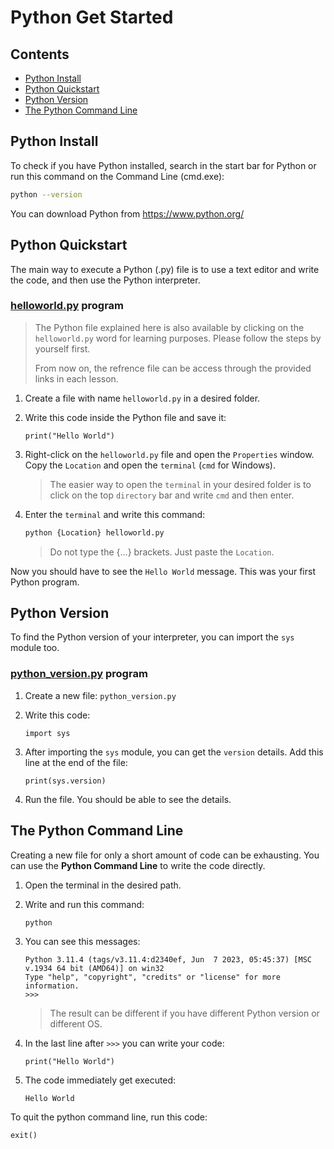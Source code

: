 # Python Get Started

## Contents

- [Python Install](#python-install)
- [Python Quickstart](#python-quickstart)
- [Python Version](#python-version)
- [The Python Command Line](#the-python-command-line)

## Python Install

To check if you have Python installed, search in the start bar for Python or run this command on the Command Line (cmd.exe):

``` Bash
python --version
```

You can download Python from <https://www.python.org/>

## Python Quickstart

The main way to execute a Python (.py) file is to use a text editor and write the code, and then use the Python interpreter.

### [helloworld.py](Programs/helloworld.py) program

> The Python file explained here is also available by clicking on the `helloworld.py` word for learning purposes. Please follow the steps by yourself first.
>
> From now on, the refrence file can be access through the provided links in each lesson.

1. Create a file with name `helloworld.py` in a desired folder.

2. Write this code inside the Python file and save it:

    ``` Py
    print("Hello World")
    ```

3. Right-click on the `helloworld.py` file and open the `Properties` window. Copy the `Location` and open the `terminal` (`cmd` for Windows).

    > The easier way to open the `terminal` in your desired folder is to click on the top `directory` bar and write `cmd` and then enter.

4. Enter the `terminal` and write this command:

    ``` Bash
    python {Location} helloworld.py
    ```

    > Do not type the {...} brackets. Just paste the `Location`.

Now you should have to see the `Hello World` message. This was your first Python program.

## Python Version

To find the Python version of your interpreter, you can import the `sys` module too.

### [python_version.py](Programs/python_version.py) program

1. Create a new file: `python_version.py`

2. Write this code:

    ``` Py
    import sys
    ```

3. After importing the `sys` module, you can get the `version` details. Add this line at the end of the file:

    ``` Py
    print(sys.version)
    ```

4. Run the file. You should be able to see the details.

## The Python Command Line

Creating a new file for only a short amount of code can be exhausting. You can use the **Python Command Line** to write the code directly.

1. Open the terminal in the desired path.

2. Write and run this command:

    ``` Bash
    python
    ```

3. You can see this messages:

    ``` Text
    Python 3.11.4 (tags/v3.11.4:d2340ef, Jun  7 2023, 05:45:37) [MSC v.1934 64 bit (AMD64)] on win32
    Type "help", "copyright", "credits" or "license" for more information.
    >>>
    ```

    > The result can be different if you have different Python version or different OS.

4. In the last line after `>>>` you can write your code:

    ``` Py
    print("Hello World")
    ```

5. The code immediately get executed:

    ``` Text
    Hello World
    ```

To quit the python command line, run this code:

``` Py
exit()
```
